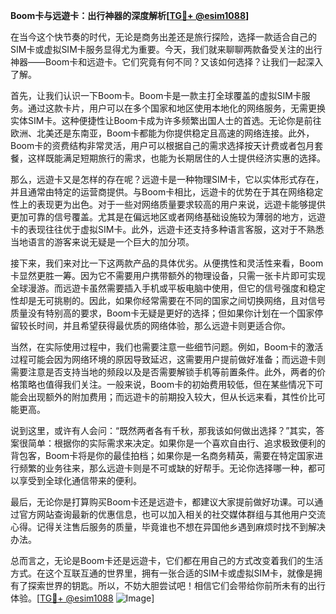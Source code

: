 **Boom卡与远遊卡：出行神器的深度解析[[TG💪+ @esim1088](https://t.me/s/esim1088)]**

在当今这个快节奏的时代，无论是商务出差还是旅行探险，选择一款适合自己的SIM卡或虚拟SIM卡服务显得尤为重要。今天，我们就来聊聊两款备受关注的出行神器——Boom卡和远遊卡。它们究竟有何不同？又该如何选择？让我们一起深入了解。

首先，让我们认识一下Boom卡。Boom卡是一款主打全球覆盖的虚拟SIM卡服务。通过这款卡片，用户可以在多个国家和地区使用本地化的网络服务，无需更换实体SIM卡。这种便捷性让Boom卡成为许多频繁出国人士的首选。无论你是前往欧洲、北美还是东南亚，Boom卡都能为你提供稳定且高速的网络连接。此外，Boom卡的资费结构非常灵活，用户可以根据自己的需求选择按天计费或者包月套餐，这样既能满足短期旅行的需求，也能为长期居住的人士提供经济实惠的选择。

那么，远遊卡又是怎样的存在呢？远遊卡是一种物理SIM卡，它以实体形式存在，并且通常由特定的运营商提供。与Boom卡相比，远遊卡的优势在于其在网络稳定性上的表现更为出色。对于一些对网络质量要求较高的用户来说，远遊卡能够提供更加可靠的信号覆盖。尤其是在偏远地区或者网络基础设施较为薄弱的地方，远遊卡的表现往往优于虚拟SIM卡。此外，远遊卡还支持多种语言客服，这对于不熟悉当地语言的游客来说无疑是一个巨大的加分项。

接下来，我们来对比一下这两款产品的具体优劣。从便携性和灵活性来看，Boom卡显然更胜一筹。因为它不需要用户携带额外的物理设备，只需一张卡片即可实现全球漫游。而远遊卡虽然需要插入手机或平板电脑中使用，但它的信号强度和稳定性却是无可挑剔的。因此，如果你经常需要在不同的国家之间切换网络，且对信号质量没有特别高的要求，Boom卡无疑是更好的选择；但如果你计划在一个国家停留较长时间，并且希望获得最优质的网络体验，那么远遊卡则更适合你。

当然，在实际使用过程中，我们也需要注意一些细节问题。例如，Boom卡的激活过程可能会因为网络环境的原因导致延迟，这需要用户提前做好准备；而远遊卡则需要注意是否支持当地的频段以及是否需要解锁手机等前置条件。此外，两者的价格策略也值得我们关注。一般来说，Boom卡的初始费用较低，但在某些情况下可能会出现额外的附加费用；而远遊卡的前期投入较大，但从长远来看，其性价比可能更高。

说到这里，或许有人会问：“既然两者各有千秋，那我该如何做出选择？”其实，答案很简单：根据你的实际需求来决定。如果你是一个喜欢自由行、追求极致便利的背包客，Boom卡将是你的最佳拍档；如果你是一名商务精英，需要在特定国家进行频繁的业务往来，那么远遊卡则是不可或缺的好帮手。无论你选择哪一种，都可以享受到全球化通信带来的便利。

最后，无论你是打算购买Boom卡还是远遊卡，都建议大家提前做好功课。可以通过官方网站查询最新的优惠信息，也可以加入相关的社交媒体群组与其他用户交流心得。记得关注售后服务的质量，毕竟谁也不想在异国他乡遇到麻烦时找不到解决办法。

总而言之，无论是Boom卡还是远遊卡，它们都在用自己的方式改变着我们的生活方式。在这个互联互通的世界里，拥有一张合适的SIM卡或虚拟SIM卡，就像是拥有了探索世界的钥匙。所以，不妨大胆尝试吧！相信它们会带给你前所未有的出行体验。[[TG💪+ @esim1088](https://t.me/s/esim1088) ![Image](https://i.postimg.cc/4NQfJmqS/Snipaste-2025-05-13-00-14-12.png)]